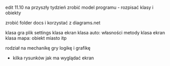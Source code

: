 edit 11.10
na przyszły tydzień zrobić model programu - rozpisać klasy i obiekty

zrobić folder docs i korzystać z diagrams.net


klasa gra 
plik settings
klasa ekran
klasa auto:
własności
metody
klasa ekran
klasa mapa:
obiekt miasto itp


rodział na mechanikę gry logikę i grafikę 
+ kilka rysunków jak ma wyglądać ekran
